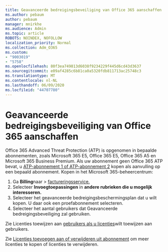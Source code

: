 ```yaml
---
title: Geavanceerde bedreigingsbeveiliging van Office 365 aanschaffen
ms.author: pebaum
author: pebaum
manager: mnirkhe
ms.audience: Admin
ms.topic: article
ROBOTS: NOINDEX, NOFOLLOW
localization_priority: Normal
ms.collection: Adm_O365
ms.custom:
- "9003019"
- "5758"
ms.openlocfilehash: 80f3ea749813d6038f9234229f445d6cd43d3637
ms.sourcegitcommit: e09af4285c6b81ca0a5320fdb811713ac25748c3
ms.translationtype: MT
ms.contentlocale: nl-NL
ms.lasthandoff: 06/09/2020
ms.locfileid: "44707780"
---
```

# <a name="purchase-office-365-advanced-threat-protection"></a>Geavanceerde bedreigingsbeveiliging van Office 365 aanschaffen

Office 365 Advanced Threat Protection (ATP) is opgenomen in bepaalde abonnementen, zoals Microsoft 365 E5, Office 365 E5, Office 365 A5 en Microsoft 365 Business Premium. Als uw abonnement geen Office 365 ATP bevat, u [ATP-abonnement 1 of ATP-abonnement 2](https:/www.microsoft.com/microsoft-365/exchange/advance-threat-protection?market=um#office-ProductsCompare-785zwzq) kopen als aanvulling op een bepaald abonnement. Kopen in het Microsoft 365-beheercentrum:

1. Ga **Billing**naar   >   [factureringsservice.](https://go.microsoft.com/fwlink/p/?linkid=868433)
2. Selecteer **Invoegtoepassingen** in **andere rubrieken die u mogelijk interesseren.**
3. Selecteer het geavanceerde bedreigingsbeschermingsplan dat u wilt kopen. U daar ook een proefabonnement selecteren.
4. Selecteer het aantal gebruikers dat Geavanceerde bedreigingsbeveiliging zal gebruiken.

Zie Licenties toewijzen aan [gebruikers als u licenties](https://docs.microsoft.com/microsoft-365/admin/manage/assign-licenses-to-users?view=o365-worldwide)wilt toewijzen aan gebruikers.

Zie [Licenties toevoegen aan of verwijderen uit abonnement](https://docs.microsoft.com/microsoft-365/commerce/licenses/buy-licenses?view=o365-worldwide#add-or-remove-licenses-for-your-business-subscription) om meer licenties te kopen of licenties te verwijderen.